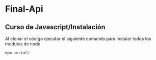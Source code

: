 # Final-Api
## Curso de Javascript/Instalación

Al clonar el código ejecutar el siguiente comando para instalar todos los modulos de node

```sh
npm install
```

